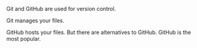 Git and GitHub are used for version control.

Git manages your files.

GitHub hosts your files. But there are alternatives to GitHub. GitHub is the most popular.



